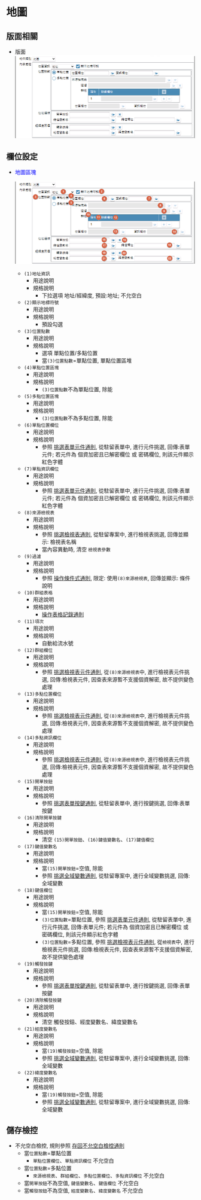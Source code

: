 地圖
===
## 版面相關
* 版面</br>
    ![pic][image_map]

## 欄位設定
* <p id="fieldbreak1" style="color:blue;">地圖區塊</p>

    ![pic][image_fieldbreak1]
    * `(1)地址資訊`
        * 用途說明
        * 規格說明
	        * 下拉選項 地址/經緯度, 預設:地址; 不允空白
    * `(2)顯示地標符號`
        * 用途說明
        * 規格說明
	        * 預設勾選
    * `(3)位置點數`
        * 用途說明
        * 規格說明
            * 選項 單點位置/多點位置
            * 當`(3)位置點數`=單點位置, 單點位置區堆
    * `(4)單點位置區塊`
        * 用途說明
        * 規格說明
	        * `(3)位置點數`不為單點位置, 除能
    * `(5)多點位置區塊`
        * 用途說明
        * 規格說明
	        * `(3)位置點數`不為多點位置, 除能
    * `(6)單點位置欄位`
        * 用途說明
        * 規格說明
	        * 參照 [挑選表單元件通則][link_ruledialog7], 從駐留表單中, 進行元件挑選, 回傳:表單元件; 若元件為 個資加密且已解密欄位 或 密碼欄位, 則該元件顯示紅色字體
    * `(7)單點資訊欄位`
        * 用途說明
        * 規格說明
	        * 參照 [挑選表單元件通則][link_ruledialog7], 從駐留表單中, 進行元件挑選, 回傳:表單元件; 若元件為 個資加密且已解密欄位 或 密碼欄位, 則該元件顯示紅色字體
    * `(8)來源檢視表`
        * 用途說明
        * 規格說明
	        * 參照 [挑選檢視表通則][link_ruledialog4], 從駐留專案中, 進行檢視表挑選, 回傳並顯示: 檢視表名稱
	        * 當內容異動時, 清空 `檢視表參數`
    * `(9)過濾`
        * 用途說明
        * 規格說明
	        * 參照 [操作條件式通則][link_ruledialog1], 限定: 使用`(8)來源檢視表`, 回傳並顯示: 條件說明	
    * `(10)群組表格`
        * 用途說明
        * 規格說明
	        * [操作表格記錄通則][link_rulesbutton3]
    * `(11)項次`
        * 用途說明
        * 規格說明
	        * 自動給流水號
    * `(12)群組欄位`
        * 用途說明
        * 規格說明
	        * 參照 [挑選檢視表元件通則][link_ruledialog8], 從`(8)來源檢視表`中, 進行檢視表元件挑選, 回傳:檢視表元件, 因查表來源暫不支援個資解密, 故不提供變色處理
    * `(13)多點位置欄位`
        * 用途說明
        * 規格說明
	        * 參照 [挑選檢視表元件通則][link_ruledialog8], 從`(8)來源檢視表`中, 進行檢視表元件挑選, 回傳:檢視表元件, 因查表來源暫不支援個資解密, 故不提供變色處理
    * `(14)多點資訊欄位`
        * 用途說明
        * 規格說明
	        * 參照 [挑選檢視表元件通則][link_ruledialog8], 從`(8)來源檢視表`中, 進行檢視表元件挑選, 回傳:檢視表元件, 因查表來源暫不支援個資解密, 故不提供變色處理
    * `(15)開單按鈕`
        * 用途說明
        * 規格說明
	        * 參照 [挑選表單按鍵通則][link_ruledialog13], 從駐留表單中, 進行按鍵挑選, 回傳:表單按鍵
    * `(16)清除開單按鍵`
        * 用途說明
        * 規格說明
	        * 清空 `(15)開單按鈕`、`(16)鍵值變數名`、`(17)鍵值欄位`
    * `(17)鍵值變數名`
        * 用途說明
        * 規格說明
            * 當`(15)開單按鈕`=空值, 除能
            * 參照 [挑選全域變數通則][link_ruledialog10], 從駐留專案中, 進行全域變數挑選, 回傳:全域變數
    * `(18)鍵值欄位`
        * 用途說明
        * 規格說明
	        * 當`(15)開單按鈕`=空值, 除能
	        * `(3)位置點數`=單點位置, 參照 [挑選表單元件通則][link_ruledialog7], 從駐留表單中, 進行元件挑選, 回傳:表單元件; 若元件為 個資加密且已解密欄位 或 密碼欄位, 則該元件顯示紅色字體
	        * `(3)位置點數`=多點位置, 參照 [挑選檢視表元件通則][link_ruledialog8], 從`檢視表`中, 進行檢視表元件挑選, 回傳:檢視表元件, 因查表來源暫不支援個資解密, 故不提供變色處理
    * `(19)觸發按鍵`
        * 用途說明
        * 規格說明
	        * 參照 [挑選表單按鍵通則][link_ruledialog13], 從駐留表單中, 進行按鍵挑選, 回傳:表單按鍵
    * `(20)清除觸發按鍵`
        * 用途說明
        * 規格說明
	        * 清空 觸發按鈕、經度變數名、緯度變數名
    * `(21)經度變數名`
        * 用途說明
        * 規格說明
	        * 當`(19)觸發按鈕`=空值, 除能
	        * 參照 [挑選全域變數通則][link_ruledialog10], 從駐留專案中, 進行全域變數挑選, 回傳:全域變數
    * `(22)緯度變數名`
        * 用途說明
        * 規格說明
	        * 當`(19)觸發按鈕`=空值, 除能
	        * 參照 [挑選全域變數通則][link_ruledialog10], 從駐留專案中, 進行全域變數挑選, 回傳:全域變數

## <div id="save-action">儲存檢控</div>
* 不允空白檢控, 規則參照 [存回不允空白檢控通則][link_ruleother7]
	* 當`位置點數`=單點位置
		* `單點位置欄位`、`單點資訊欄位` 不允空白
	* 當`位置點數`=多點位置
		* `來源檢視表`、`群組欄位`、`多點位置欄位`、`多點資訊欄位` 不允空白
	* 當`開單按鈕`不為空值, `鍵值變數名`、`鍵值欄位` 不允空白
	* 當`觸發按鈕`不為空值, `經度變數名`、`緯度變數名` 不允空白


<!-- 圖片 -->
[image_map]:attachment/map.png
[image_fieldbreak1]:attachment/map_fieldbreak1.png

<!-- 超連結 -->
[link_ruledialog1]:../RulesDialog/README#ruledialog1 "共用通則_開啟單據/操作條件式通則"
[link_ruledialog4]:../RulesDialog/README#ruledialog4 "共用通則_開啟單據/挑選檢視表通則"
[link_ruledialog7]:../RulesDialog/README#ruledialog7 "共用通則_開啟單據/挑選表單元件通則"
[link_ruledialog8]:../RulesDialog/README#ruledialog8 "共用通則_開啟單據/挑選檢視表元件通則"
[link_ruledialog10]:../RulesDialog/README#ruledialog10 "共用通則_開啟單據/挑選全域變數通則"
[link_ruledialog13]:../RulesDialog/README#ruledialog13 "共用通則_開啟單據/挑選表單按鍵通則"
[link_rulesbutton3]:../RulesButton/README#rulebutton3 "共用通則_其它/操作表格記錄通則"
[link_ruleother7]:../RulesOther/README#ruleother7 "共用通則_其它/存回不允空白檢控通則"